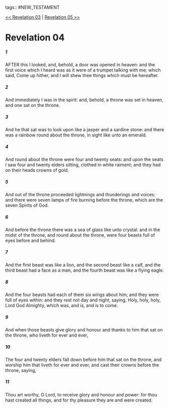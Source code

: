 tags:: #NEW_TESTAMENT

[<< Revelation 03](NEW_TESTAMENT/27_Revelation/Revelation_03.md) | [Revelation 05 >>](NEW_TESTAMENT/27_Revelation/Revelation_05.md)

# Revelation 04

##### 1

AFTER this I looked, and, behold, a door was opened in heaven: and the first voice which I heard was as it were of a trumpet talking with me; which said, Come up hither, and I will shew thee things which must be hereafter.

##### 2

And immediately I was in the spirit: and, behold, a throne was set in heaven, and one sat on the throne.

##### 3

And he that sat was to look upon like a jasper and a sardine stone: and there was a rainbow round about the throne, in sight like unto an emerald.

##### 4

And round about the throne were four and twenty seats: and upon the seats I saw four and twenty elders sitting, clothed in white raiment; and they had on their heads crowns of gold.

##### 5

And out of the throne proceeded lightnings and thunderings and voices: and there were seven lamps of fire burning before the throne, which are the seven Spirits of God.

##### 6

And before the throne there was a sea of glass like unto crystal: and in the midst of the throne, and round about the throne, were four beasts full of eyes before and behind.

##### 7

And the first beast was like a lion, and the second beast like a calf, and the third beast had a face as a man, and the fourth beast was like a flying eagle.

##### 8

And the four beasts had each of them six wings about him; and they were full of eyes within: and they rest not day and night, saying, Holy, holy, holy, Lord God Almighty, which was, and is, and is to come.

##### 9

And when those beasts give glory and honour and thanks to him that sat on the throne, who liveth for ever and ever,

##### 10

The four and twenty elders fall down before him that sat on the throne, and worship him that liveth for ever and ever, and cast their crowns before the throne, saying,

##### 11

Thou art worthy, O Lord, to receive glory and honour and power: for thou hast created all things, and for thy pleasure they are and were created.
